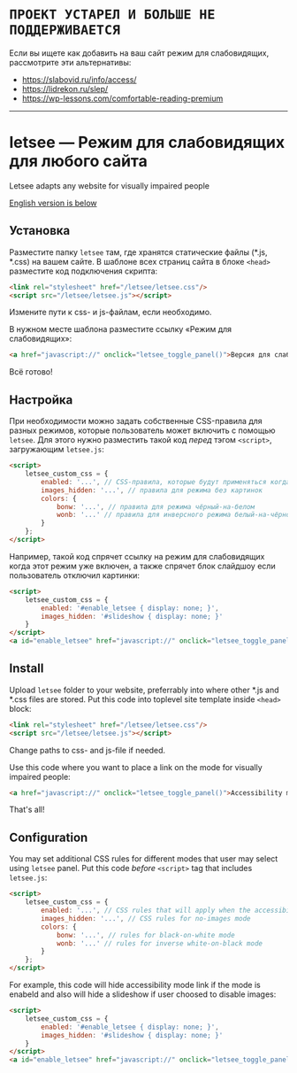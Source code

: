 # `ПРОЕКТ УСТАРЕЛ И БОЛЬШЕ НЕ ПОДДЕРЖИВАЕТСЯ`

Если вы ищете как добавить на ваш сайт режим для слабовидящих, рассмотрите эти альтернативы:

* https://slabovid.ru/info/access/
* https://lidrekon.ru/slep/
* https://wp-lessons.com/comfortable-reading-premium

---

# letsee — Режим для слабовидящих для любого сайта

Letsee adapts any website for visually impaired people

[English version is below](#install)

## Установка

Разместите папку `letsee` там, где хранятся статические файлы (*.js, *.css) на вашем сайте. В шаблоне всех страниц сайта в блоке `<head>` разместите код подключения скрипта:
```html
<link rel="stylesheet" href="/letsee/letsee.css"/>
<script src="/letsee/letsee.js"></script>
```
Измените пути к css- и js-файлам, если необходимо.

В нужном месте шаблона разместите ссылку «Режим для слабовидящих»:
```html
<a href="javascript://" onclick="letsee_toggle_panel()">Версия для слабовидящих</a>
```

Всё готово!

## Настройка

При необходимости можно задать собственные CSS-правила для разных режимов, которые пользователь может включить с помощью `letsee`. Для этого нужно разместить такой код *перед* тэгом `<script>`, загружающим `letsee.js`:
```html
<script>
    letsee_custom_css = {
        enabled: '...', // CSS-правила, которые будут применяться когда включен режим для слабовидящих
        images_hidden: '...', // правила для режима без картинок
        colors: {
            bonw: '...', // правила для режима чёрный-на-белом
            wonb: '...' // правила для инверсного режима белый-на-чёрном
        }
    };
</script>
```

Например, такой код спрячет ссылку на режим для слабовидящих когда этот режим уже включен, а также спрячет блок слайдшоу если пользователь отключил картинки:
```html
<script>
    letsee_custom_css = {
        enabled: '#enable_letsee { display: none; }',
        images_hidden: '#slideshow { display: none; }'
    }
</script>
<a id="enable_letsee" href="javascript://" onclick="letsee_toggle_panel()">Версия для слабовидящих</a>
```


## Install

Upload `letsee` folder to your website, preferrably into where other *.js and *.css files are stored. Put this code into toplevel site template inside `<head>` block:
```html
<link rel="stylesheet" href="/letsee/letsee.css"/>
<script src="/letsee/letsee.js"></script>
```
Change paths to css- and js-file if needed.

Use this code where you want to place a link on the mode for visually impaired people:
```html
<a href="javascript://" onclick="letsee_toggle_panel()">Accessibility mode</a>
```

That's all!

## Configuration

You may set additional CSS rules for different modes that user may select using `letsee` panel. Put this code *before* `<script>` tag that includes `letsee.js`:
```html
<script>
    letsee_custom_css = {
        enabled: '...', // CSS rules that will apply when the accessibility mode is enabled
        images_hidden: '...', // CSS rules for no-images mode
        colors: {
            bonw: '...', // rules for black-on-white mode
            wonb: '...' // rules for inverse white-on-black mode
        }
    };
</script>
```

For example, this code will hide accessibility mode link if the mode is enabeld and also will hide a slideshow if user choosed to disable images:
```html
<script>
    letsee_custom_css = {
        enabled: '#enable_letsee { display: none; }',
        images_hidden: '#slideshow { display: none; }'
    }
</script>
<a id="enable_letsee" href="javascript://" onclick="letsee_toggle_panel()">Accessibility mode</a>
```

